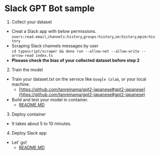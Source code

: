 # Slack GPT Bot sample

1. Collect your dataset
- Creat a Slack app with below permissions.\
`users:read.email`,`channels:history`,`groups:history`,`im:history`,`mpim:history`
- Scraping Slack channels messages by user\
`cd typescript/scraper && deno run --allow-net --allow-write --arrow-read index.ts`
- **Plsease check the bias of your collected dataset before step 2**

2. Train the model
- Train your dataset.txt on the service like `Google Colab`, or your local machine.
  - [https://github.com/tanreinama/gpt2-japanese#gpt2-japanese](https://github.com/tanreinama/gpt2-japanese#gpt2-japanese)
- Build and test your model in container.
  - [README.MD](.docker/README.MD)

3. Deploy container
- It takes about 5 to 10 minutes.

4. Deploy Slack app
- Let' go!
  - [README.MD](typescript/scheduler-bot/README.md)
